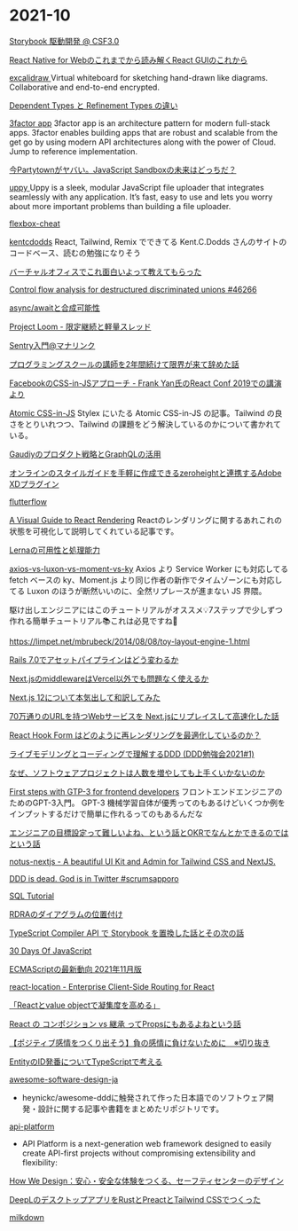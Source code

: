# 2021-10

[Storybook 駆動開発 @ CSF3.0](https://zenn.dev/takepepe/articles/storybook-driven-development)

[React Native for Webのこれまでから読み解くReact GUIのこれから](https://speakerdeck.com/nkzn/react-native-for-webfalsekoremadekaradu-mijie-kureact-guifalsekorekara)

[ excalidraw ](https://github.com/excalidraw/excalidraw)
Virtual whiteboard for sketching hand-drawn like diagrams.
Collaborative and end-to-end encrypted.

[Dependent Types と Refinement Types の違い](https://7colou.red/blog/2018/07-07-difference/index.html)

[3factor app](https://3factor.app/)
3factor app is an architecture pattern for modern full-stack apps. 3factor enables building apps that are robust and scalable from the get go by using modern API architectures along with the power of Cloud. Jump to reference implementation.


[今Partytownがヤバい。JavaScript Sandboxの未来はどっちだ？](https://zenn.dev/stomita/articles/2c16a53223f3c9)

[ uppy ](https://github.com/transloadit/uppy)
Uppy is a sleek, modular JavaScript file uploader that integrates seamlessly with any application. It’s fast, easy to use and lets you worry about more important problems than building a file uploader.


[ flexbox-cheat ](https://flexbox-cheat.site)

[kentcdodds](https://github.com/kentcdodds/kentcdodds.com)
React, Tailwind, Remix でできてる Kent.C.Dodds さんのサイトのコードベース、読むの勉強になりそう

[バーチャルオフィスでこれ面白いよって教えてもらった](https://www.teamflowhq.com/virtual-events)

[Control flow analysis for destructured discriminated unions #46266](https://github.com/microsoft/TypeScript/pull/46266)

[async/awaitと合成可能性](https://keens.github.io/blog/2019/02/09/async_awaittogouseikanousei/)

[Project Loom - 限定継続と軽量スレッド](https://www.slideshare.net/skrb/project-loom-148538757)

[Sentry入門@マナリンク](https://zenn.dev/manalink/articles/manalink-intro-sentry)

[プログラミングスクールの講師を2年間続けて限界が来て辞めた話](https://qiita.com/Yuhi_M/items/a4cfcea07a93fc593ea9)

[FacebookのCSS-in-JSアプローチ - Frank Yan氏のReact Conf 2019での講演より](https://www.infoq.com/jp/news/2020/06/facebook-cssinjs-react-conf-2019/)

[Atomic CSS-in-JS](https://sebastienlorber.com/atomic-css-in-js)
Stylex にいたる Atomic CSS-in-JS の記事。Tailwind の良さをとりいれつつ、Tailwind の課題をどう解決しているのかについて書かれている。 

[Gaudiyのプロダクト戦略とGraphQLの活用](https://techblog.gaudiy.com/entry/2021/10/20/121501)

[オンラインのスタイルガイドを手軽に作成できるzeroheightと連携するAdobe XDプラグイン](https://blog.adobe.com/jp/publish/2020/03/13/cc-web-zeroheight-plugin-adobe-xd.html#gs.dkdyqg)


[ flutterflow ](https://flutterflow.io/)


[A Visual Guide to React Rendering](https://alexsidorenko.com/blog/react-render-cheat-sheet/)
  Reactのレンダリングに関するあれこれの状態を可視化して説明してくれている記事です。


[Lernaの可用性と処理能力](https://fintan.jp/?p=7256)

[axios-vs-luxon-vs-moment-vs-ky](https://www.npmtrends.com/axios-vs-luxon-vs-moment-vs-ky)
Axios より Service Worker にも対応してる fetch ベースの ky、Moment.js より同じ作者の新作でタイムゾーンにも対応してる Luxon のほうが断然いいのに、全然リプレースが進まない JS 界隈。

駆け出しエンジニアにはこのチュートリアルがオススメ💡7ステップで少しずつ作れる簡単チュートリアル📚これは必見ですね📝

https://limpet.net/mbrubeck/2014/08/08/toy-layout-engine-1.html

[Rails 7.0でアセットパイプラインはどう変わるか](https://www.wantedly.com/companies/wantedly/post_articles/354873)

[Next.jsのmiddlewareはVercel以外でも問題なく使えるか](https://zenn.dev/catnose99/articles/0df722f3f025bb)

[Next.js 12について本気出して和訳してみた](https://zenn.dev/web_tips/articles/81a6db12f7cb2f)

[70万通りのURLを持つWebサービスを Next.jsにリプレイスして高速化した話](https://speakerdeck.com/aiji42/70mo-tong-rifalseurlwochi-tuwebsabisuwo-next-dot-jsniripureisusitegao-su-hua-sitahua)

[React Hook Form はどのように再レンダリングを最適化しているのか？](https://speakerdeck.com/kotarella1110/react-hook-form-hadofalseyounizai-rendaringuwozui-shi-hua-siteirufalseka)

[ライブモデリングとコーディングで理解するDDD (DDD勉強会2021#1)](https://www.youtube.com/watch?v=A2EU0paEVJ0)

[ なぜ、ソフトウェアプロジェクトは人数を増やしても上手くいかないのか ](https://qiita.com/hirokidaichi/items/7f7f7881acba9302301f)

[First steps with GTP-3 for frontend developers](https://blog.maximeheckel.com/posts/first-steps-with-gpt-3-and-beyond/)
フロントエンドエンジニアのためのGPT-3入門。
GPT-3 機械学習自体が優秀ってのもあるけどいくつか例をインプットするだけで簡単に作れるってのもあるんだな

[エンジニアの目標設定って難しいよね、という話とOKRでなんとかできるのではという話](https://note.com/dora_e_m/n/na28189f271ee)

[notus-nextjs - A beautiful UI Kit and Admin for Tailwind CSS and NextJS.](https://github.com/creativetimofficial/notus-nextjs)

[DDD is dead. God is in Twitter #scrumsapporo](https://speakerdeck.com/kyonmm/ddd-is-dead-god-is-in-twitter-number-scrumsapporo)

[SQL Tutorial](https://speakerdeck.com/nrslib/sql-tutorial)

[RDRAのダイアグラムの位置付け](https://irof.hateblo.jp/entry/2020/07/07/104238)

[TypeScript Compiler API で Storybook を置換した話とその次の話](https://speakerdeck.com/panda_program/typescript-compiler-api-de-storybook-wozhi-huan-sitahua-tosofalseci-falsehua)

[30 Days Of JavaScript](https://github.com/Asabeneh/30-Days-Of-JavaScript)

[ECMAScriptの最新動向 2021年11月版](https://cybozu.github.io/frontend-expert/posts/tc39-meeting-2021-10)

[ react-location - Enterprise Client-Side Routing for React](https://github.com/tannerlinsley/react-location)

[「Reactとvalue objectで凝集度を高める」](https://speakerdeck.com/naoto92x82v99/reacttovalue-objectdening-ji-du-wogao-meru?slide=34)

[React の コンポジション vs 継承 ってPropsにもあるよねという話](https://zenn.dev/kondei/scraps/a8791d428dafb9)

[【ポジティブ感情をつくり出そう】負の感情に負けないために　※切り抜き](https://www.youtube.com/watch?v=ZBrdk318idc)

[EntityのID発番についてTypeScriptで考える](https://zenn.dev/zamax/articles/bf33ba94d2b539#comment-d4547c281da319)

[awesome-software-design-ja](https://github.com/Katsukiniwa/awesome-software-design-ja)
 - heynickc/awesome-dddに触発されて作った日本語でのソフトウェア開発・設計に関する記事や書籍をまとめたリポジトリです。


[ api-platform ](https://github.com/api-platform/api-platform)
- API Platform is a next-generation web framework designed to easily create API-first projects without compromising extensibility and flexibility:


[How We Design：安心・安全な体験をつくる、セーフティセンターのデザイン](https://eureka.design/articles/how-we-design_safety-center/)

[DeepLのデスクトップアプリをRustとPreactとTailwind CSSでつくった](https://blog.unasuke.com/2021/create-deepl-client-app/)

[milkdown](https://github.com/Saul-Mirone/milkdown)

[]()

[]()

[]()

[]()

[]()

[]()

[]()

[]()

[]()

[]()

[]()

[]()

[]()

[]()

[]()

[]()

[]()

[]()

[]()

[]()

[]()

[]()

[]()

[]()

[]()

[]()

[]()

